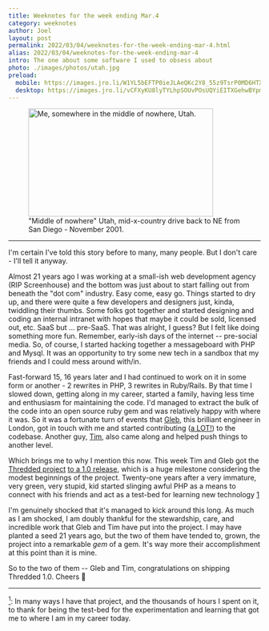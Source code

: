 ```yaml
---
title: Weeknotes for the week ending Mar.4
category: weeknotes
author: Joel
layout: post
permalink: 2022/03/04/weeknotes-for-the-week-ending-mar-4.html
alias: 2022/03/04/weeknotes-for-the-week-ending-mar-4
intro: The one about some software I used to obsess about
photo: ./images/photos/utah.jpg
preload:
  mobile: https://images.jro.li/W1YL5bEFTP0ieJLAeQKc2Y8_55z9TsrP0MD6HTXGC6c/rs:fit:738:/czM6Ly93d3ctam9l/bG9saXZlaXJhLWNv/bS9pbWFnZXMvcGhv/dG9zL3V0YWguanBn.jpg
  desktop: https://images.jro.li/vCFXyKU8lyTYLhpSOUvPOsUQYiEITXGehwBYpmVSlfc/rs:fit:1344:/czM6Ly93d3ctam9l/bG9saXZlaXJhLWNv/bS9pbWFnZXMvcGhv/dG9zL3V0YWguanBn.jpg
---
```



<figure class="photo-with-caption">
  <picture>
    <source
      srcset="{% imgproxy_url path: "/images/photos/utah.jpg", width: 1344 %}"
      media="(min-width: 413px)" />
    <img
      src="{% imgproxy_url path: "/images/photos/utah.jpg", width: 738 %}"
      alt="Me, somewhere in the middle of nowhere, Utah."
      width="369"
      height="216" />
  </picture>
  <figcaption>
    "Middle of nowhere" Utah, mid-x-country drive back to NE from San Diego - November 2001.
  </figcaption>
</figure>

***

I'm certain I've told this story before to many, many people. But I don't care - I'll tell it anyway.

Almost 21 years ago I was working at a small-ish web development agency (RIP Screenhouse) and the bottom was just about to start falling out from beneath the "dot com" industry. Easy come, easy go. Things started to dry up, and there were quite a few developers and designers just, kinda, twiddling their thumbs. Some folks got together and started designing and coding an internal intranet with hopes that maybe it could be sold, licensed out, etc. SaaS but ... pre-SaaS. That was alright, I guess? But I felt like doing something more fun. Remember, early-ish days of the internet -- pre-social media. So, of course, I started hacking together a messageboard with PHP and Mysql. It was an opportunity to try some new tech in a sandbox that my friends and I could mess around with/in.

Fast-forward 15, 16 years later and I had continued to work on it in some form or another - 2 rewrites in PHP, 3 rewrites in Ruby/Rails. By that time I slowed down, getting along in my career, started a family, having less time and enthusiasm for maintaining the code. I'd managed to extract the bulk of the code into an open source ruby gem and was relatively happy with where it was. So it was a fortunate turn of events that [Gleb], this brilliant engineer in London, got in touch with me and started contributing ([a LOT!]) to the codebase. Another guy, [Tim], also came along and helped push things to another level.

Which brings me to why I mention this now. This week Tim and Gleb got the [Thredded project](https://thredded.org) [to a 1.0 release](https://github.com/thredded/thredded/releases/tag/v1.0.0), which is a huge milestone considering the modest beginnings of the project. Twenty-one years after a very immature, very green, very stupid, kid started slinging awful PHP as a means to connect with his friends and act as a test-bed for learning new technology <a href="#to-1" name="from-1">1</a>

[Gleb]: https://github.com/glebm
[a LOT!]: https://github.com/thredded/thredded/graphs/contributors
[Tim]: https://github.com/timdiggins

I'm genuinely shocked that it's managed to kick around this long. As much as I am shocked, I am doubly thankful for the stewardship, care, and incredible work that Gleb and Tim have put into the project. I may have planted a seed 21 years ago, but the two of them have tended to, grown, the project into a remarkable _gem_ of a gem. It's way more their accomplishment at this point than it is mine.

So to the two of them -- Gleb and Tim, congratulations on shipping Thredded 1.0. Cheers 🥂

***

<a href="#from-1" name="to-1"><sup>1</sup></a>: In many ways I have that project, and the thousands of hours I spent on it, to thank for being the test-bed for the experimentation and learning that got me to where I am in my career today.
